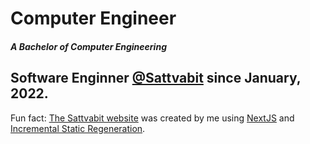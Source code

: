 <h1>Computer Engineer</h1>
<h5>A Bachelor of Computer Engineering</h5>

<h2> Software Enginner <a href="https://www.sattvabit.com/" target="_blank" >@Sattvabit</a> since January, 2022. </h2>
<p>Fun fact: <a href="https://www.sattvabit.com">The Sattvabit website</a> was created by me using <a href="https://nextjs.org/">NextJS</a> and <a href="https://nextjs.org/docs/basic-features/data-fetching/incremental-static-regeneration">Incremental Static Regeneration</a>.</p>
